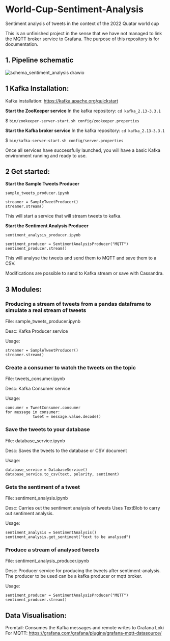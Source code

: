 # World-Cup-Sentiment-Analysis
Sentiment analysis of tweets in the context of the 2022 Quatar world cup

This is an unfinished project in the sense that we have not managed to link the MQTT broker service to Grafana.
The purpose of this repository is for documentation.

## 1. Pipeline schematic
![schema_sentiment_analysis drawio](https://user-images.githubusercontent.com/22829157/219655386-fd4e0e81-37b5-447d-83ad-11526c9df70d.png)


## 1 Kafka Installation:
Kafka installation: https://kafka.apache.org/quickstart

**Start the ZooKeeper service**
In the kafka repository: `cd kafka_2.13-3.3.1`

$ `bin/zookeeper-server-start.sh config/zookeeper.properties`

**Start the Kafka broker service**
In the kafka repository: `cd kafka_2.13-3.3.1`

$ `bin/kafka-server-start.sh config/server.properties`

Once all services have successfully launched, you will have a basic Kafka environment running and ready to use.


## 2 Get started:
**Start the Sample Tweets Producer**

`sample_tweets_producer.ipynb`
```
streamer = SampleTweetProducer()
streamer.stream()
```

This will start a service that will stream tweets to kafka.

**Start the Sentiment Analysis Producer**

`sentiment_analysis_producer.ipynb`
```
sentiment_producer = SentimentAnalysisProducer("MQTT")
sentiment_producer.stream()
```

This will analyse the tweets and send them to MQTT and save them to a CSV.

Modifications are possible to send to Kafka stream or save with Cassandra.

## 3 Modules:
### Producing a stream of tweets from a pandas dataframe to simulate a real stream of tweets

File: sample_tweets_producer.ipynb

Desc: Kafka Producer service

Usage:
```
streamer = SampleTweetProducer()
streamer.stream()
```
### Create a consumer to watch the tweets on the topic

File: tweets_consumer.ipynb

Desc: Kafka Consumer service

Usage:
```
consumer = TweetConsumer.consumer 
for message in consumer:
            tweet = message.value.decode()
```

### Save the tweets to your database

File: database_service.ipynb

Desc: Saves the tweets to the database or CSV document

Usage:
```
database_service = DatabaseService()
database_service.to_csv(text, polarity, sentiment)
```

### Gets the sentiment of a tweet

File: sentiment_analysis.ipynb

Desc: Carries out the sentiment analysis of tweets
Uses TextBlob to carry out sentiment analysis.

Usage:
```
sentiment_analysis = SentimentAnalysis()
sentiment_analysis.get_sentiment("text to be analysed")
```
### Produce a stream of analysed tweets

File: sentiment_analysis_producer.ipynb

Desc: Producer service for producing the tweets after sentiment-analysis.
The producer to be used can be a kafka producer or mqtt broker.

Usage:
```
sentiment_producer = SentimentAnalysisProducer("MQTT")
sentiment_producer.stream()
```

## Data Visualisation:
Promtail: Consumes the Kafka messages and remote writes to Grafana Loki
For MQTT: https://grafana.com/grafana/plugins/grafana-mqtt-datasource/
